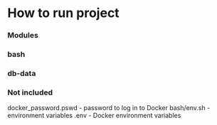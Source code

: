 # How to run project

### Modules


### bash


### db-data

### Not included
docker_password.pswd - password to log in to Docker
bash/env.sh - environment variables
.env - Docker environment variables